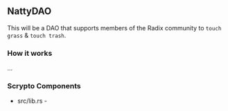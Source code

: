 ## NattyDAO

This will be a DAO that supports members of the Radix community to `touch grass` & `touch trash`.

### How it works

...

### Scrypto Components

- src/lib.rs - 
